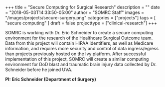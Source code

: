 +++
title = "Secure Computing for Surgical Research"
description = ""
date = "2018-05-03T14:33:50-05:00"
author = "SOMRC Staff"
images = "/images/projects/secure-surgery.png"
categories = ["projects"]
tags = [
    "secure computing"
]
draft = false
projecttype = ["clinical-research"]
+++

SOMRC is working with Dr. Eric Schneider to create a secure computing environment for the research of the Healthcare Surgical Outcome team. Data from this project will contain HIPAA identifiers, as well as Medicare information, and requires more security and control of data ingress/egress than projects previously hosted on the Ivy platform. After successful implementation of this project, SOMRC will create a similar computing environment for DoD blast and traumatic brain injury data collected by Dr. Schneider before he joined UVA.

**PI: Eric Schneider (Department of Surgery)**
